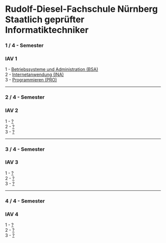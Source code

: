 # Rudolf-Diesel-Fachschule Nürnberg <br> Staatlich geprüfter Informatiktechniker

### 1 / 4 - Semester
### IAV 1
1 - <a href="https://github.com/hbagriacik/rdf-iav2325/tree/main/BSA-IAV23%20(RDF%20Github%20Acc%20Sync)">Betriebssysteme und Administration (BSA)</a><br>
2 - <a href="https://github.com/hbagriacik/rdf-iav2325/tree/main/INA-IAV23">Internetanwendung (INA)</a><br>
3 - <a href="https://github.com/hbagriacik/rdf-iav2325/tree/main/PRO-IAV23">Programmieren (PRO)</a><br>

<hr>

### 2 / 4 - Semester
### IAV 2
1 - <a href="">?</a><br>
2 - <a href="">?</a><br>
3 - <a href="">?</a><br>

<hr>

### 3 / 4 - Semester
### IAV 3
1 - <a href="">?</a><br>
2 - <a href="">?</a><br>
3 - <a href="">?</a><br>

<hr>

### 4 / 4 - Semester
### IAV 4
1 - <a href="">?</a><br>
2 - <a href="">?</a><br>
3 - <a href="">?</a><br>